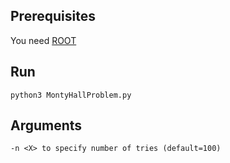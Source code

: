 Prerequisites  
-------------
You need [ROOT](https://root.cern/install/)  

Run  
----
```
python3 MontyHallProblem.py  
```

Arguments  
---------
```
-n <X> to specify number of tries (default=100)  
```